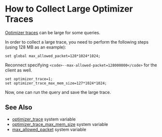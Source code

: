 
# How to Collect Large Optimizer Traces

[Optimizer traces](README.md) can be large for some queries.


In order to collect a large trace, you need to perform the following steps (using 128 MB as an example):


```
set global max_allowed_packet=128*1024*1024;
```

Reconnect specifying `<code>--max-allowed-packet=128000000</code>` for the client as well.


```
set optimizer_trace=1;
set optimizer_trace_max_mem_size=127*1024*1024;
```

Now, one can run the query and save the large trace.


## See Also


* [optimizer_trace](../../../../server-usage/replication-cluster-multi-master/optimization-and-tuning/system-variables/server-system-variables.md#optimizer_trace) system variable
* [optimizer_trace_max_mem_size](../../../../server-usage/replication-cluster-multi-master/optimization-and-tuning/system-variables/server-system-variables.md#optimizer_trace_max_mem_size) system variable
* [max_allowed_packet](../../../../server-usage/replication-cluster-multi-master/optimization-and-tuning/system-variables/server-system-variables.md#max_allowed_packet) system variable

